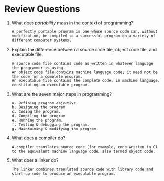 # Review Questions
1. What does *portability* mean in the context of programming?  
   ```
   A perfectly portable program is one whose source code can, without modification, be compiled to a successful program on a variety of different computer systems.
   ```
2. Explain the difference between a source code file, object code file, and executable file.
   ```
   A source code file contains code as written in whatever language the programmer is using.  
   An object code file contains machine language code; it need not be the code for a complete program.  
   An executable file contains the complete code, in machine language, constituting an executable program.
   ```
3. What are the seven major steps in programming?
   ```
   a. Defining program objective.
   b. Designing the program.
   c. Coding the program.
   d. Compiling the program.
   e. Running the program.
   f. Testing & debugging the program.
   g. Maintaining & modifying the program.
   ```
4. What does a compiler do?
   ```
   A compiler translates source code (for example, code written in C) to the equivalent machine language code, also termed object code.
   ```
5. What does a linker do?
   ```
   The linker combines translated source code with library code and start-up code to produce an executable program.
   ```